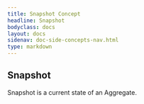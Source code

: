 ```yaml
---
title: Snapshot Concept
headline: Snapshot
bodyclass: docs
layout: docs
sidenav: doc-side-concepts-nav.html
type: markdown
---
```

<h2 class="top">Snapshot</h2> 

Snapshot is a current state of an Aggregate.
